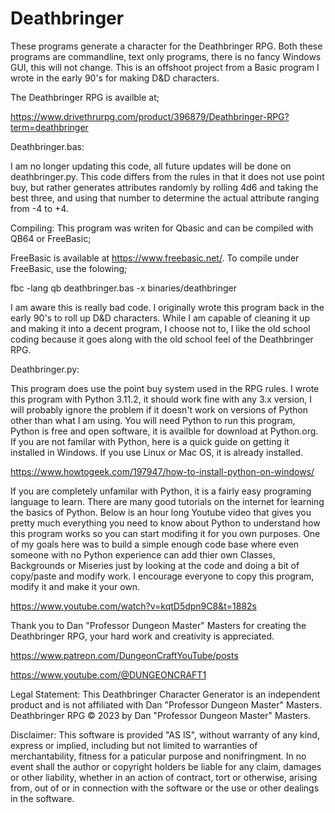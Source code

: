 # Deathbringer

These programs generate a character for the Deathbringer RPG. Both these programs are commandline, text only programs, there is no fancy Windows GUI, this will not change. This is an offshoot project from a Basic program I wrote in the early 90's for making D&D characters.

 The Deathbringer RPG is availble at;

https://www.drivethrurpg.com/product/396879/Deathbringer-RPG?term=deathbringer

Deathbringer.bas:

I am no longer updating this code, all future updates will be done on deathbringer.py. This code differs from the rules in that it does not use point buy, but rather generates attributes randomly by rolling 4d6 and taking the best three, and using that number to determine the actual attribute ranging from -4 to +4.

Compiling:
This program was writen for Qbasic and can be compiled with QB64 or FreeBasic;

FreeBasic is available at https://www.freebasic.net/. To compile under FreeBasic, use the folowing;

fbc -lang qb deathbringer.bas -x binaries/deathbringer 

I am aware this is really bad code. I originally wrote this program back in the early 90's to roll up D&D characters. While I am capable of cleaning it up and making it into a decent program, I choose not to, I like the old school coding because it goes along with the old school feel of the Deathbringer RPG. 

Deathbringer.py:

 This program does use the point buy system used in the RPG rules. I wrote this program with Python 3.11.2, it should work fine with any 3.x version, I will probably ignore the problem if it doesn't work on versions of Python other than what I am using. You will need Python to run this program, Python is free and open software, it is availble for download at Python.org. If you are not familar with Python, here is a quick guide on getting it installed in Windows. If you use Linux or Mac OS, it is already installed.

https://www.howtogeek.com/197947/how-to-install-python-on-windows/

If you are completely unfamilar with Python, it is a fairly easy programing language to learn. There are many good tutorials on the internet for learning the basics of Python. Below is an hour long Youtube video that gives you pretty much everything you need to know about Python to understand how this program works so you can start modifing it for you own purposes. One of my goals here was to build a simple enough code base where even someone with no Python experience can add thier own Classes, Backgrounds or Miseries just by looking at the code and doing a bit of copy/paste and modify work. I encourage everyone to copy this program, modify it and make it your own.

https://www.youtube.com/watch?v=kqtD5dpn9C8&t=1882s

Thank you to Dan "Professor Dungeon Master" Masters for creating the Deathbringer RPG, your hard work and creativity is appreciated.

https://www.patreon.com/DungeonCraftYouTube/posts

https://www.youtube.com/@DUNGEONCRAFT1

Legal Statement:
This Deathbringer Character Generator is an independent product and is not affiliated with Dan "Professor Dungeon Master" Masters. Deathbringer RPG © 2023 by Dan "Professor Dungeon Master" Masters.

Disclaimer: This software is provided "AS IS", without warranty of any kind, express or implied, including but not limited to warranties of merchantability, fitness for a paticular purpose and nonifringment. In no event shall the author or copyright holders be liable for any claim, damages or other liability, whether in an action of contract, tort or otherwise, arising from, out of or in connection with the software or the use or other dealings in the software.
